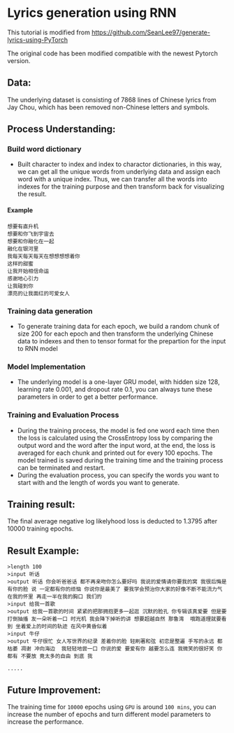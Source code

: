 # Lyrics generation using RNN 

This tutorial is modified from https://github.com/SeanLee97/generate-lyrics-using-PyTorch

The original code has been modified compatible with the newest Pytorch version.

## Data:

The underlying dataset is consisting of 7868 lines of Chinese lyrics from Jay Chou, which has been removed non-Chinese letters and symbols.


## Process Understanding:

### Build word dictionary
* Built character to index and index to charactor dictionaries, in this way, we can get all the unique words from underlying data and assign each word with a unique index. Thus, we can transfer all the words into indexes for the training purpose and then transform back for visualizing the result.
#### Example
```
想要有直升机
想要和你飞到宇宙去
想要和你融化在一起
融化在银河里
我每天每天每天在想想想想着你
这样的甜蜜
让我开始相信命运
感谢地心引力
让我碰到你
漂亮的让我面红的可爱女人
```
### Training data generation
* To generate training data for each epoch, we build a random chunk of size 200 for each epoch and then transform the underlying Chinese data to indexes and then to tensor format for the prepartion for the input to RNN model
### Model Implementation
* The underlying model is a one-layer GRU model, with hidden size 128, learning rate 0.001, and dropout rate 0.1, you can always tune these parameters in order to get a better performance.
### Training and Evaluation Process
* During the training process, the model is fed one word each time then the loss is calculated using the CrossEntropy loss by comparing the output word and the word after the input word, at the end, the loss is averaged for each chunk and printed out for every 100 epochs. The model trained is saved during the training time and the training process can be terminated and restart.
* During the evaluation process, you can specify the words you want to start with and the length of words you want to generate. 
## Training result:
The final average negative log likelyhood loss is deducted to 1.3795 after 10000 training epochs.
## Result Example:
```
>length 100
>input 听话
>output 听话 你会听爸爸话 都不再亲吻你怎么要好吗 我说的爱情请你要我的窝 我很后悔是有你的脸 说 一定都有你的烦恼 你说你是最美了 要我学会预治你大家的好像不断不能流力气 在我的怀里 再走一半在我的胸口 我们的 
>input 给我一首歌
>output 给我一首歌的时间 紧紧的把那拥抱更多一起逛 沉默的脸孔 你专辑该真爱要 但是要打倒抽搐 友一朵听着一口 时光机 我会降下掉听的讲 想要超越自然 那鲁湾  哦跑道理就要看到 坐着爱上的时间的轨迹 在风中黄昏似着  
>input 牛仔
>output 牛仔很忙 女人写世界的纪录 差着你的脸 轻刷著和弦 初恋是整遍 手写的永远 都枯萎 凋谢 冲向海边  我轻轻地尝一口 你说的爱 要爱有你 越要怎么连 我微笑的很好笑 你都有 不要放 竟太多的自由 到底 我 

.....
```
## Future Improvement:
The training time for `10000` epochs using `GPU` is around `100 mins`, you can increase the number of epochs and turn different model parameters to increase the performance.
